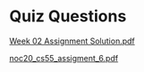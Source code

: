 # Quiz Questions
[Week 02 Assignment Solution.pdf](https://github.com/akshitjain2004/NPTEL-Google-Cloud-Computing-Foundation/files/13196410/Week.02.Assignment.Solution.pdf)

[noc20_cs55_assigment_6.pdf](https://github.com/akshitjain2004/NPTEL-Google-Cloud-Computing-Foundation/files/13196411/noc20_cs55_assigment_6.pdf)
